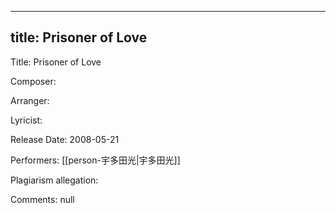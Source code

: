 
---
title: Prisoner of Love
---
Title: Prisoner of Love

Composer: 

Arranger: 

Lyricist: 

Release Date: 2008-05-21

Performers: [[person-宇多田光|宇多田光]]

Plagiarism allegation:


Comments:
null
